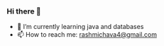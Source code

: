 ### Hi there 👋
- 🌱 I’m currently learning java and databases
- 📫 How to reach me: rashmichava4@gmail.com

